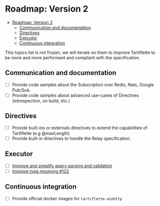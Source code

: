 # Roadmap: Version 2

- [Roadmap: Version 2](#roadmap-version-2)
  - [Communication and documentation](#communication-and-documentation)
  - [Directives](#directives)
  - [Executor](#executor)
  - [Continuous integration](#continuous-integration)

This topics list is not frozen, we will iterate on them to improve Tartiflette to be more and more performant and compliant with the specification.

## Communication and documentation

* [ ] Provide code samples about the Subscription over Redis, Nats, Google Pub/Sub.
* [ ] Provide code samples about advanced use-cases of Directives (introspection, on build, etc.)

## Directives

* [ ] Provide built-ins or externals directives to extend the capabilities of Tartiflette (e.g @maxLength)
* [ ] Provide built-in directives to handle the Relay specification.

## Executor

* [ ] [Improve and simplify query parsing and validation](https://github.com/dailymotion/tartiflette/issues/121)
* [ ] [Improve type resolving #122](https://github.com/dailymotion/tartiflette/issues/122)

## Continuous integration

* [ ] Provide official docker images for `tartiflette-aiohttp`